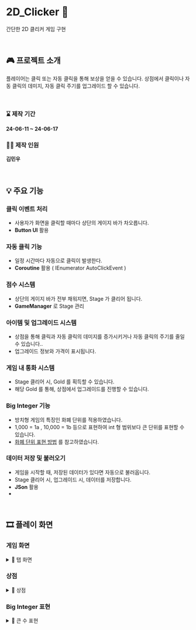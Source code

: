 # 2D_Clicker 🥚
간단한 2D 클리커 게임 구현

<br>

## 🎮 프로젝트 소개
플레이어는 클릭 또는 자동 클릭을 통해 보상을 얻을 수 있습니다. 
상점에서 클릭이나 자동 클릭의 데미지, 자동 클릭 주기를 업그레이드 할 수 있습니다.

<br>

### ⌛ 제작 기간
**24-06-11 ~ 24-06-17**

### 🙋‍♂️ 제작 인원
**김민우**

<br>

## 💡 주요 기능

### 클릭 이벤트 처리
 - 사용자가 화면을 클릭할 때마다 상단의 게이지 바가 차오릅니다.
 - **Button UI** 활용 

### 자동 클릭 기능 
- 일정 시간마다 자동으로 클릭이 발생한다.
- **Coroutine** 활용 ( IEnumerator AutoClickEvent )

### 점수 시스템
- 상단의 게이지 바가 전부 채워지면, Stage 가 클리어 됩니다.
- **GameManager** 로 Stage 관리 

### 아이템 및 업그레이드 시스템
- 상점을 통해 클릭과 자동 클릭의 데미지를 증가시키거나 자동 클릭의 주기를 줄일 수 있습니다..
- 업그레이드 정보와 가격이 표시됩니다.
  
### 게임 내 통화 시스템
- Stage 클리어 시, Gold 를 획득할 수 있습니다.
- 해당 Gold 를 통해, 상점에서 업그레이드를 진행할 수 있습니다.

### Big Integer 기능
- 방치형 게임의 특징인 화폐 단위를 적용하였습니다.
- 1,000 = 1a , 10,000 = 1b 등으로 표현하여 int 형 범위보다 큰 단위를 표현할 수 있습니다.
- [화폐 단위 표현 방법](https://forestj.tistory.com/102) 를 참고하였습니다.

### 데이터 저장 및 불러오기
- 게임을 시작할 때, 저장된 데이터가 있다면 자동으로 불러옵니다.
- Stage 클리어 시, 업그레이드 시, 데이터를 저장합니다.
- **JSon** 활용
- 
<br>

## 🎞 플레이 화면

### 게임 화면

<details>
  <summary> 🥚 탭 화면</summary>
  <img src = "https://github.com/K1M-MinW00/2D_Clicker/assets/122630746/dec0d0f5-06d6-49e3-bc9c-ae1721c589e2" width = 500>

 <img src = "https://github.com/K1M-MinW00/2D_Clicker/assets/122630746/3794dafa-bc7b-4c11-bc0b-44ada057b947" width = 500>
</details>


### 상점

<details>
  <summary> 💎 상점 </summary>
  <img src = "https://github.com/K1M-MinW00/2D_Clicker/assets/122630746/94ec3f3c-f289-4035-95d8-2c056c4a7a01" width = 500>

  <img src = "https://github.com/K1M-MinW00/2D_Clicker/assets/122630746/a16a87c9-d4d9-41cb-8d45-7697f7a66ef8" width = 500>

 <summary> 💲 돈 부족 </summary>
 <img src= "https://github.com/K1M-MinW00/2D_Clicker/assets/122630746/50612b14-5307-48d5-8d4c-9020c06f4962" width = 500>
  5초 간 해당 메시지를 띄운 뒤, 원래대로 돌아갑니다.
  
</details>

### Big Integer 표현

<details>
  <summary> 🔢 큰 수 표현 </summary>
  <img src = "https://github.com/K1M-MinW00/2D_Clicker/assets/122630746/bd89c18a-e5e1-4c15-9267-0e895b4b1754" width = 500>
  <br>
</details>
